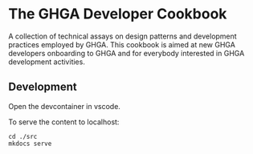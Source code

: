 # The GHGA Developer Cookbook
A collection of technical assays on design patterns and development practices employed by GHGA.
This cookbook is aimed at new GHGA developers onboarding to GHGA and for everybody interested in GHGA development activities.

## Development

Open the devcontainer in vscode.

To serve the content to localhost:
```
cd ./src
mkdocs serve
```